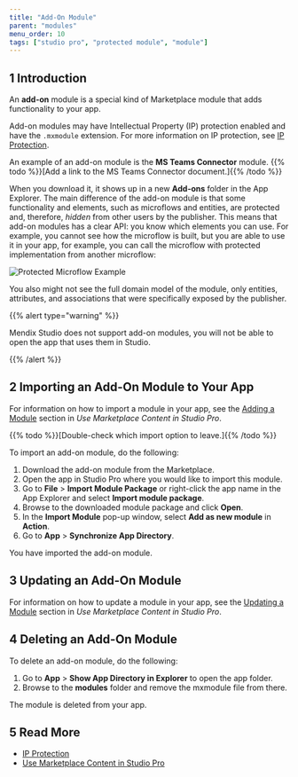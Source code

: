```yaml
---
title: "Add-On Module"
parent: "modules"
menu_order: 10
tags: ["studio pro", "protected module", "module"]
---
```


## 1 Introduction

An **add-on** module is a special kind of Marketplace module that adds functionality to your app. 

Add-on modules may have Intellectual Property (IP) protection enabled and have the `.mxmodule` extension. For more information on IP protection, see [IP Protection](/appstore/creating-content/sol-ip-protection). 

An example of an add-on module is the **MS Teams Connector** module. {{% todo %}}[Add a link to the MS Teams Connector document.]{{% /todo %}} 

When you download it, it shows up in a new **Add-ons** folder in the App Explorer. The main difference of the add-on module is that some functionality and elements, such as microflows and entities, are protected and, therefore, *hidden* from other users by the publisher. This means that add-on modules has a clear API: you know which elements you can use. For example, you cannot see how the microflow is built, but you are able to use it in your app, for example, you can call the microflow with protected implementation from another microflow:

![Protected Microflow Example](attachments/add-on-module/protected-microflow.png)

You also might not see the full domain model of the module, only entities, attributes, and associations that were specifically exposed by the publisher. 

{{% alert type="warning" %}}

Mendix Studio does not support add-on modules, you will not be able to open the app that uses them in Studio.

{{% /alert %}}

## 2 Importing an Add-On Module to Your App

For information on how to import a module in your app, see the [Adding a Module](/appstore/general/app-store-content#add-module) section in *Use Marketplace Content in Studio Pro*.

{{% todo %}}[Double-check which import option to leave.]{{% /todo %}} 

To import an add-on module, do the following:

1. Download the add-on module from the Marketplace.
2. Open the app in Studio Pro where you would like to import this module.
3. Go to **File** > **Import Module Package** or right-click the app name in the App Explorer and select **Import module package**.
4. Browse to the downloaded module package and click **Open**.
5. In the **Import Module** pop-up window, select **Add as new module** in **Action**.
6. Go to **App** > **Synchronize App Directory**.

You have imported the add-on module.  

## 3 Updating an Add-On Module 

For information on how to update a module in your app, see the [Updating a Module](/appstore/general/app-store-content#update-module) section in *Use Marketplace Content in Studio Pro*.

## 4 Deleting an Add-On Module

To delete an add-on module, do the following:

1. Go to  **App** > **Show App Directory in Explorer** to open the app folder.
2. Browse to the **modules** folder and remove the mxmodule file from there.

The module is deleted from your app.

## 5 Read More

* [IP Protection](/appstore/creating-content/sol-ip-protection)
* [Use Marketplace Content in Studio Pro](/appstore/general/app-store-content)

